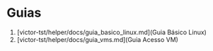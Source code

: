 # Guias

1. [victor-tst/helper/docs/guia_basico_linux.md](Guia Básico Linux)
1. [victor-tst/helper/docs/guia_vms.md](Guia Acesso VM)